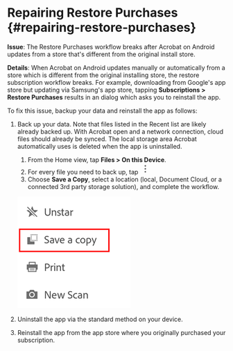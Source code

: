 

# Repairing Restore Purchases {#repairing-restore-purchases}

**Issue**: The Restore Purchases workflow breaks after Acrobat on Android updates from a store that's different from the original install store. 
 
**Details**:  When Acrobat on Android updates manually or automatically from a store which is different from the original installing store, the restore subscription workflow breaks. For example, downloading from Google's app store but updating via Samsung's app store, tapping **Subscriptions > Restore Purchases** results in an dialog which asks you to reinstall the app. 
 
To fix this issue, backup your data and reinstall the app as follows: 
 
1. Back up your data. Note that files listed in the Recent list are likely already backed up. With Acrobat open and a network connection, cloud files should already be synced. The local storage area Acrobat automatically uses is deleted when the app is uninstalled. 

   1. From the Home view, tap **Files > On this Device**. 
   2. For every file you need to back up, tap ![image](./images/overflowicon.png)
   3. Choose **Save a Copy**, select a location (local, Document Cloud, or a connected 3rd party storage solution), and  complete the workflow.
 
   ![image](./images/saveacopy.png)
 
2. Uninstall the app via the standard method on your device. 
3. Reinstall the app from the app store where you originally purchased your subscription.  
